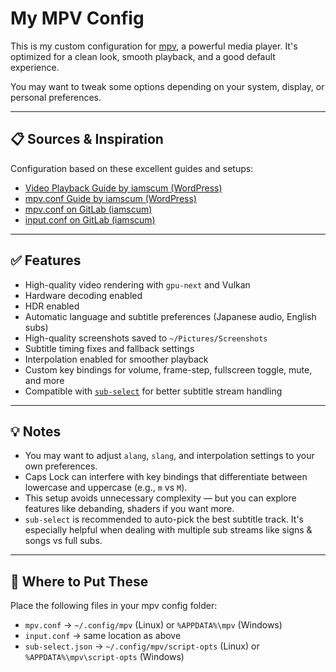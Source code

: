 # My MPV Config

This is my custom configuration for [mpv](https://mpv.io/), a powerful media player. It's optimized for a clean look, smooth playback, and a good default experience.

You may want to tweak some options depending on your system, display, or personal preferences.

---

## 📋 Sources & Inspiration

Configuration based on these excellent guides and setups:

- [Video Playback Guide by iamscum (WordPress)](https://iamscum.wordpress.com/guides/videoplayback-guide/)
- [mpv.conf Guide by iamscum (WordPress)](https://iamscum.wordpress.com/guides/videoplayback-guide/mpv-conf/)
- [mpv.conf on GitLab (iamscum)](https://gitlab.com/iamscum_website/config_mpv/-/blob/main/mpv.conf)
- [input.conf on GitLab (iamscum)](https://gitlab.com/iamscum_website/config_mpv/-/blob/main/input.conf)

---

## ✅ Features

- High-quality video rendering with `gpu-next` and Vulkan
- Hardware decoding enabled
- HDR enabled
- Automatic language and subtitle preferences (Japanese audio, English subs)
- High-quality screenshots saved to `~/Pictures/Screenshots`
- Subtitle timing fixes and fallback settings
- Interpolation enabled for smoother playback
- Custom key bindings for volume, frame-step, fullscreen toggle, mute, and more
- Compatible with [`sub-select`](https://github.com/CogentRedTester/mpv-sub-select) for better subtitle stream handling

---

## 💡 Notes

- You may want to adjust `alang`, `slang`, and interpolation settings to your own preferences.
- Caps Lock can interfere with key bindings that differentiate between lowercase and uppercase (e.g., `m` vs `M`).
- This setup avoids unnecessary complexity — but you can explore features like debanding, shaders if you want more.
- `sub-select` is recommended to auto-pick the best subtitle track. It's especially helpful when dealing with multiple sub streams like signs & songs vs full subs.

---

## 🔧 Where to Put These

Place the following files in your mpv config folder:

- `mpv.conf` → `~/.config/mpv` (Linux) or `%APPDATA%\mpv` (Windows)
- `input.conf` → same location as above
- `sub-select.json` → `~/.config/mpv/script-opts` (Linux) or `%APPDATA%\mpv\script-opts` (Windows)
